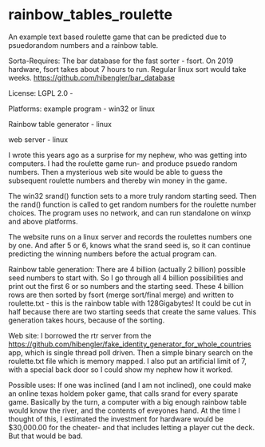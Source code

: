 # rainbow_tables_roulette
An example text based roulette game that can be predicted due to psuedorandom numbers and a rainbow table.

Sorta-Requires:
The bar database for the fast sorter - fsort. On 2019 hardware, fsort takes about 7 hours to run.  Regular linux sort would take weeks.
https://github.com/hibengler/bar_database

License:
LGPL 2.0 - 

Platforms:
example program - win32 or linux

Rainbow table generator - linux

web server - linux

I wrote this years ago as a surprise for my nephew, who was getting into computers.  I had the roulette game run- and produce psuedo random numbers.   Then a mysterious web site would be able to guess the subsequent roulette numbers and thereby win money in the game.

The win32 srand() function sets to a more truly random starting seed.  Then the rand() function is called to get random numbers for the roulette number choices.   The program uses no network, and can run standalone on winxp and above platforms.

The website runs on a linux server and records the roulettes numbers one by one.  And after 5 or 6, knows what the srand seed is, so it can continue predicting the winning numbers before the actual program can.



Rainbow table generation:
There are 4 billion (actually 2 billion) possible seed numbers to start with.  So I go through all 4 billion possibilities and print out the first 6 or so numbers and the starting seed.   These 4 billion rows are then sorted by fsort (merge sort/final merge) and written to roulette.txt - this is the rainbow table with 128Gigabytes!  It could be cut in half because there are two starting seeds that create the same values.  This generation takes hours, because of the sorting.



Web site:
I borrowed the rtr server from the https://github.com/hibengler/fake_identity_generator_for_whole_countries app, which is single thread poll driven.  Then a simple binary search on the roulette.txt file which is memory mapped.  I also put an artificial limit of 7, with a special back door so I could show my nephew how it worked.





Possible uses:
If one was inclined (and I am not inclined), one could make an online texas holdem poker game, that calls srand for every sparate game.  Basically by the turn, a computer with a big enough rainbow table would know the river, and the contents of eveyones hand.   At the time I thought of this, I estimated the investment for hardware would be $30,000.00 for the cheater- and that includes letting a player cut the deck.   But that would be bad.








